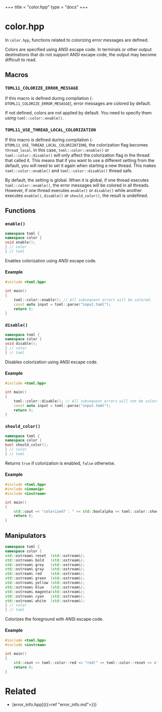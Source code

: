 +++
title = "color.hpp"
type  = "docs"
+++

# color.hpp

In `color.hpp`, functions related to colorizing error messages are defined.

Colors are specified using ANSI escape code.
In terminals or other output destinations that do not support ANSI escape code, the output may become difficult to read.

## Macros

### `TOML11_COLORIZE_ERROR_MESSAGE`

If this macro is defined during compilation (`-DTOML11_COLORIZE_ERROR_MESASGE`), error messages are colored by default.

If not defined, colors are not applied by default. You need to specify them using `toml::color::enable()`.

### `TOML11_USE_THREAD_LOCAL_COLORIZATION`

If this macro is defined during compilation (`-DTOML11_USE_THREAD_LOCAL_COLORIZATION`), the colorization flag becomes `thread_local`.
In this case, `toml::color::enable()` or `toml::color::disable()` will only affect the colorization flag in the thread that called it.
This means that if you want to use a different setting from the default, you will need to set it again when starting a new thread.
This makes `toml::color::enable()` and `toml::color::disable()` thread safe.

By default, the setting is global.
When it is global, if one thread executes `toml::color::enable()`, the error messages will be colored in all threads.
However, if one thread executes `enable()` or `disable()` while another executes `enable()`, `disable()` or `should_color()`, the result is undefined.

## Functions

### `enable()`

```cpp
namespace toml {
namespace color {
void enable();
} // color
} // toml
```

Enables colorization using ANSI escape code.

#### Example

```cpp
#include <toml.hpp>

int main()
{
    toml::color::enable(); // All subsequent errors will be colored.
    const auto input = toml::parse("input.toml");
    return 0;
}
```

### `disable()`

```cpp
namespace toml {
namespace color {
void disable();
} // color
} // toml
```

Disables colorization using ANSI escape code.

#### Example

```cpp
#include <toml.hpp>

int main()
{
    toml::color::disable(); // All subsequent errors will not be colored.
    const auto input = toml::parse("input.toml");
    return 0;
}
```

### `should_color()`

```cpp
namespace toml {
namespace color {
bool should_color();
} // color
} // toml
```

Returns `true` if colorization is enabled, `false` otherwise.

#### Example

```cpp
#include <toml.hpp>
#include <iomanip>
#include <iostream>

int main()
{
    std::cout << "colorized? : " << std::boolalpha << toml::color::should_color() << std::endl;
    return 0;
}
```

## Manipulators

```cpp
namespace toml {
namespace color {
std::ostream& reset  (std::ostream&);
std::ostream& bold   (std::ostream&);
std::ostream& grey   (std::ostream&);
std::ostream& gray   (std::ostream&);
std::ostream& red    (std::ostream&);
std::ostream& green  (std::ostream&);
std::ostream& yellow (std::ostream&);
std::ostream& blue   (std::ostream&);
std::ostream& magenta(std::ostream&);
std::ostream& cyan   (std::ostream&);
std::ostream& white  (std::ostream&);
} // color
} // toml
```

Colorizes the foreground with ANSI escape code.

#### Example

```cpp
#include <toml.hpp>
#include <iostream>

int main()
{
    std::cout << toml::color::red << "red!" << toml::color::reset << std::endl;
    return 0;
}
```

# Related

- [error_info.hpp]({{<ref "error_info.md">}})
